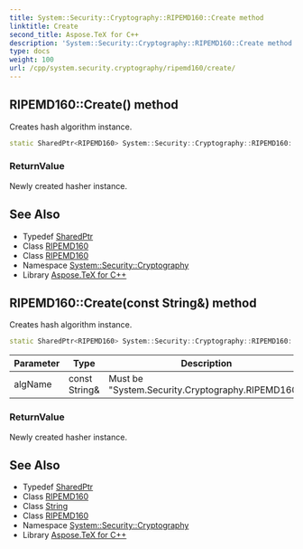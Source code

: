 ```yaml
---
title: System::Security::Cryptography::RIPEMD160::Create method
linktitle: Create
second_title: Aspose.TeX for C++
description: 'System::Security::Cryptography::RIPEMD160::Create method. Creates hash algorithm instance in C++.'
type: docs
weight: 100
url: /cpp/system.security.cryptography/ripemd160/create/
---
```

## RIPEMD160::Create() method


Creates hash algorithm instance.

```cpp
static SharedPtr<RIPEMD160> System::Security::Cryptography::RIPEMD160::Create()
```


### ReturnValue

Newly created hasher instance.

## See Also

* Typedef [SharedPtr](../../../system/sharedptr/)
* Class [RIPEMD160](../)
* Class [RIPEMD160](../)
* Namespace [System::Security::Cryptography](../../)
* Library [Aspose.TeX for C++](../../../)
## RIPEMD160::Create(const String\&) method


Creates hash algorithm instance.

```cpp
static SharedPtr<RIPEMD160> System::Security::Cryptography::RIPEMD160::Create(const String &algName)
```


| Parameter | Type | Description |
| --- | --- | --- |
| algName | const String\& | Must be "System.Security.Cryptography.RIPEMD160". |

### ReturnValue

Newly created hasher instance.

## See Also

* Typedef [SharedPtr](../../../system/sharedptr/)
* Class [RIPEMD160](../)
* Class [String](../../../system/string/)
* Class [RIPEMD160](../)
* Namespace [System::Security::Cryptography](../../)
* Library [Aspose.TeX for C++](../../../)
